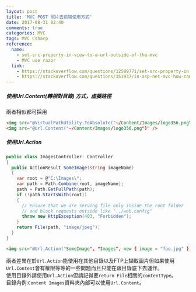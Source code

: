 ```yaml
---
layout: post
title: 'MVC POST 照片去前端使用方式'
date: 2017-08-31 02:40
comments: true
categories: MVC
tags: MVC Csharp
reference:
  name:
    - set-src-property-in-view-to-a-url-outside-of-the-mvc
    - MVC use razor
  link:
    - https://stackoverflow.com/questions/12589771/set-src-property-in-view-to-a-url-outside-of-the-mvc3-project
    - https://stackoverflow.com/questions/351937/in-asp-net-mvc-how-can-i-use-the-razor-url-content-helper-from-c-sharp-code
---
```


##### 使用Url.Content(轉相對目錄) 方式，虛擬路徑
兩者相似都可採用
```HTML
<img src="@VirtualPathUtility.ToAbsolute("~/Content/Images/logo356.png")" />來源:
<img src="@Url.Content("~/Content/Images/logo356.png")" />
```
##### 使用Url.Action
```cs
public class ImagesController: Controller
{
  public ActionResult SomeImage(string imageName)
  {
    var root = @"C:\Images\";
    var path = Path.Combine(root, imageName);
    path = Path.GetFullPath(path);
    if (!path.StartsWith(root))
    {
      // Ensure that we are serving file only inside the root folder
      // and block requests outside like "../web.config"
      throw new HttpException(403, "Forbidden");
    }
    return File(path, "image/jpeg");
  }
}
```
```HTML
<img src="@Url.Action("SomeImage", "Images", new { image = "foo.jpg" })" alt="">
```
兩者差異在於`Url.Action`能使用在其他目錄以及FTP上擷取圖片但如果使用`Url.Content`會有權限等等的一些問題而且只能在跟目錄底下去運作。<br>
使用目錄外請使用`Url.Action`但請記得要`return File`相關的`contentType`。<br>
目錄內例:`Content Images`資料夾內部可以使用`Url.Content`。<br>